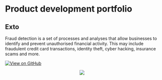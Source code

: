 # Product development portfolio

## Exto

Fraud detection is a set of processes and analyses that allow businesses to identify and prevent unauthorised financial activity. This may include fraudulent credit card transactions, identity theft, cyber hacking, insurance scams and more.

[![View on GitHub](https://img.shields.io/badge/GitHub-View_on_GitHub-blue?logo=GitHub)](https://github.com/sgrbharadwaj/fraud_detection)

<center><img src="assets/img/fraud_detection.jpg"/></center>

